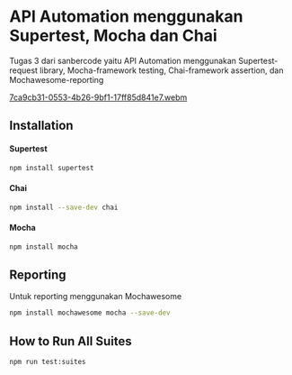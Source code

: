 # API Automation menggunakan Supertest, Mocha dan Chai
Tugas 3 dari sanbercode yaitu API Automation menggunakan Supertest-request library, Mocha-framework testing, Chai-framework assertion, dan Mochawesome-reporting

[7ca9cb31-0553-4b26-9bf1-17ff85d841e7.webm](https://github.com/snkhomaria/Sanbercode-Tugas3/assets/101704703/2b1543c3-a3c2-4223-8b89-7caf1cbcef2b)

## Installation

#### Supertest
```bash
npm install supertest
```

#### Chai
```bash
npm install --save-dev chai
```

#### Mocha
```bash
npm install mocha
```

## Reporting
Untuk reporting menggunakan Mochawesome
```bash
npm install mochawesome mocha --save-dev
```

## How to Run All Suites
```bash
npm run test:suites
```
